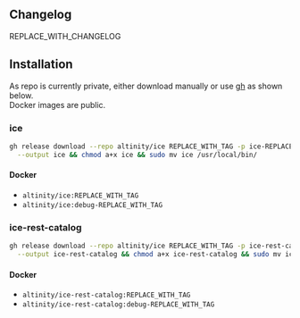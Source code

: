 ## Changelog

REPLACE_WITH_CHANGELOG

## Installation

As repo is currently private, either download manually or use [gh](https://cli.github.com/) as shown below.  
Docker images are public.

### ice

```sh
gh release download --repo altinity/ice REPLACE_WITH_TAG -p ice-REPLACE_WITH_VER \
  --output ice && chmod a+x ice && sudo mv ice /usr/local/bin/
```

#### Docker

<!-- TODO: @digest -->

- `altinity/ice:REPLACE_WITH_TAG`
- `altinity/ice:debug-REPLACE_WITH_TAG`

### ice-rest-catalog

```sh
gh release download --repo altinity/ice REPLACE_WITH_TAG -p ice-rest-catalog-REPLACE_WITH_VER \
  --output ice-rest-catalog && chmod a+x ice-rest-catalog && sudo mv ice-rest-catalog /usr/local/bin/
```

#### Docker

<!-- TODO: @digest -->

- `altinity/ice-rest-catalog:REPLACE_WITH_TAG`
- `altinity/ice-rest-catalog:debug-REPLACE_WITH_TAG`
